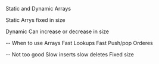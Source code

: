 Static and Dynamic Arrays

Static Arrys
fixed in size

Dynamic
Can increase or decrease in size

-- When to use Arrays
Fast Lookups
Fast Push/pop
Orderes

-- Not too good
Slow inserts
slow deletes
Fixed size



